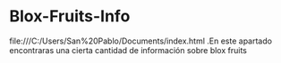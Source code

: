 # Blox-Fruits-Info
file:///C:/Users/San%20Pablo/Documents/index.html       .En este apartado encontraras una cierta cantidad de información sobre blox fruits 
